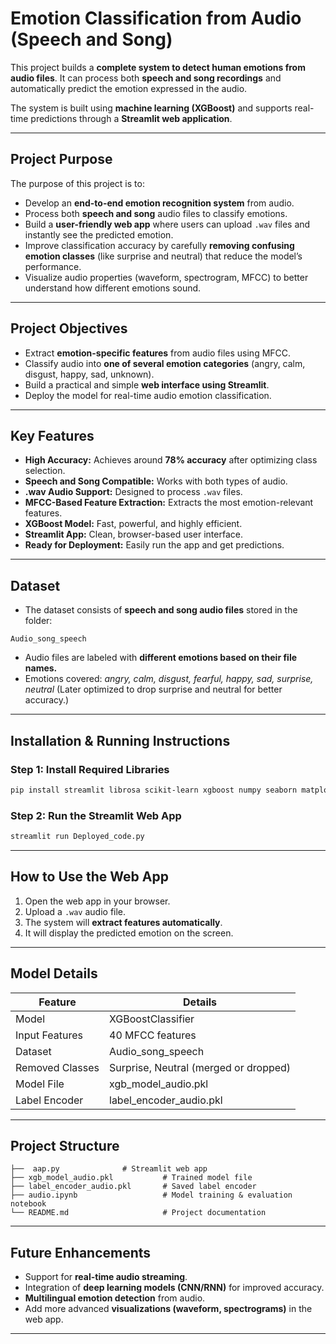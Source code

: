 # Emotion Classification from Audio (Speech and Song)

This project builds a **complete system to detect human emotions from audio files**.
It can process both **speech and song recordings** and automatically predict the emotion expressed in the audio.

The system is built using **machine learning (XGBoost)** and supports real-time predictions through a **Streamlit web application**.

---

##  Project Purpose

The purpose of this project is to:

* Develop an **end-to-end emotion recognition system** from audio.
* Process both **speech and song** audio files to classify emotions.
* Build a **user-friendly web app** where users can upload `.wav` files and instantly see the predicted emotion.
* Improve classification accuracy by carefully **removing confusing emotion classes** (like surprise and neutral) that reduce the model’s performance.
* Visualize audio properties (waveform, spectrogram, MFCC) to better understand how different emotions sound.

---

##  Project Objectives

* Extract **emotion-specific features** from audio files using MFCC.
* Classify audio into **one of several emotion categories** (angry, calm, disgust, happy, sad, unknown).
* Build a practical and simple **web interface using Streamlit**.
* Deploy the model for real-time audio emotion classification.

---

##  Key Features

*  **High Accuracy:** Achieves around **78% accuracy** after optimizing class selection.
*  **Speech and Song Compatible:** Works with both types of audio.
*  **.wav Audio Support:** Designed to process `.wav` files.
*  **MFCC-Based Feature Extraction:** Extracts the most emotion-relevant features.
*  **XGBoost Model:** Fast, powerful, and highly efficient.
*  **Streamlit App:** Clean, browser-based user interface.
*  **Ready for Deployment:** Easily run the app and get predictions.

---

##  Dataset

* The dataset consists of **speech and song audio files** stored in the folder:

```text
Audio_song_speech
```

* Audio files are labeled with **different emotions based on their file names.**
* Emotions covered: *angry, calm, disgust, fearful, happy, sad, surprise, neutral*
  (Later optimized to drop surprise and neutral for better accuracy.)

---

## Installation & Running Instructions

### Step 1: Install Required Libraries

```bash
pip install streamlit librosa scikit-learn xgboost numpy seaborn matplotlib
```

### Step 2: Run the Streamlit Web App

```bash
streamlit run Deployed_code.py
```

---

##  How to Use the Web App

1. Open the web app in your browser.
2. Upload a `.wav` audio file.
3. The system will **extract features automatically**.
4. It will display the predicted emotion on the screen.

---

##  Model Details

| Feature         | Details                               |
| --------------- | ------------------------------------- |
| Model           | XGBoostClassifier                     |
| Input Features  | 40 MFCC features                      |
| Dataset         | Audio\_song\_speech                   |
| Removed Classes | Surprise, Neutral (merged or dropped) |
| Model File      | xgb\_model\_audio.pkl                 |
| Label Encoder   | label\_encoder\_audio.pkl             |

---

##  Project Structure

```text
├──  aap.py              # Streamlit web app
├── xgb_model_audio.pkl           # Trained model file
├── label_encoder_audio.pkl       # Saved label encoder
├── audio.ipynb                   # Model training & evaluation notebook
└── README.md                     # Project documentation
```

---

##  Future Enhancements

* Support for **real-time audio streaming**.
* Integration of **deep learning models (CNN/RNN)** for improved accuracy.
* **Multilingual emotion detection** from audio.
* Add more advanced **visualizations (waveform, spectrograms)** in the web app.

---
 
 
